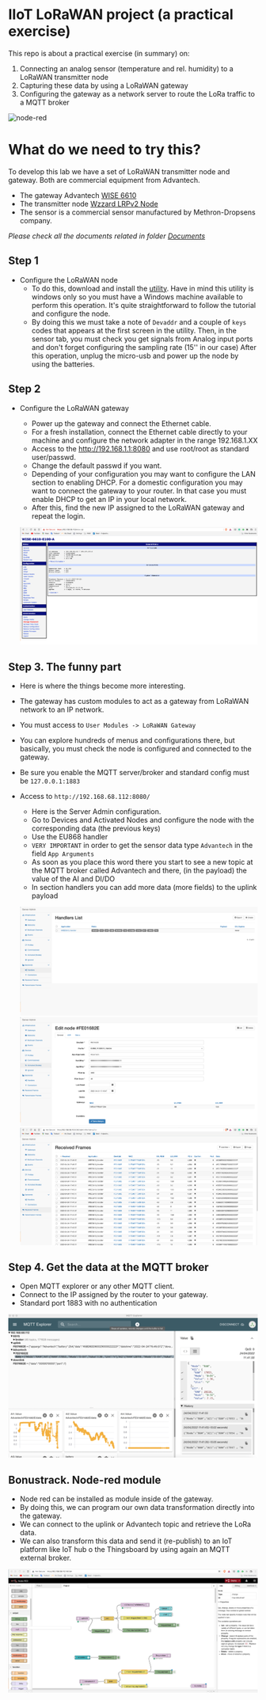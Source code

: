 # IIoT LoRaWAN project (a practical exercise) 

This repo is about a practical exercise (in summary) on:

1. Connecting an analog sensor (temperature and rel. humidity) to a LoRaWAN transmitter node 
2. Capturing these data by using a LoRaWAN gateway
3. Configuring the gateway as a network server to route the LoRa traffic to a MQTT broker


![node-red](/images/IMG_6019.HEIC)


# What do we need to try this?

To develop this lab we have a set of LoRaWAN transmitter node and gateway. Both are commercial equipment from Advantech.

- The gateway Advantech [WISE 6610](https://www.advantech.com/products/dc06386d-75f7-438c-879e-979ce8cabfda/wise-6610-a100/mod_db167821-a8fa-458d-be9a-c1f730682da4)
- The transmitter node [Wzzard LRPv2 Node](https://www.advantech.com/products/dc06386d-75f7-438c-879e-979ce8cabfda/bb-wsw2c42100/mod_3a8e8c8e-fb19-49b6-886f-fe5348d47afd)
- The sensor is a commercial sensor manufactured by Methron-Dropsens company.

_Please check all the documents related in folder [Documents](/documents)_


## Step 1

- Configure the LoRaWAN node
	- To do this, download and install the [utility](/tools). Have in mind this utility is windows only so you must have a Windows machine available to perform this operation. It's quite straightforward to follow the tutorial and configure the node.
	- By doing this we must take a note of ```Devaddr```	and a couple of ```keys``` codes that appears at the first screen in the utility. Then, in the sensor tab, you must check you get signals from Analog input ports and don't forget configuring the sampling rate (15'' in our case)
	After this operation, unplug the micro-usb and power up the node by using the batteries.

## Step 2

- Configure the LoRaWAN gateway
	- Power up the gateway and connect the Ethernet cable.
	- For a fresh installation, connect the Ethernet cable directly to your machine and configure the network adapter in the range 192.168.1.XX
	- Access to the http://192.168.1.1:8080 and use root/root as standard user/passwd.
	- Change the default passwd if you want.
	- Depending of your configuration you may want to configure the LAN section to enabling DHCP. For a domestic configuration you may want to connect the gateway to your router. In that case you must enable DHCP to get an IP in your local network.
	- After this, find the new IP assigned to the LoRaWAN gateway and repeat the login.

	![node-red](/images/general.png)

## Step 3. The funny part

- Here is where the things become more interesting.
- The gateway has custom modules to act as a gateway from LoRaWAN network to an IP network.
- You must access to ```User Modules -> LoRaWAN Gateway```
- You can explore hundreds of menus and configurations there, but basically, you must check the node is configured and connected to the gateway.
- Be sure you enable the MQTT server/broker and standard config must be ```127.0.0.1:1883```
- Access to ```http://192.168.68.112:8080/```
	- Here is the Server Admin configuration.
	- Go to Devices and Activated Nodes and configure the node with the corresponding data (the previous keys)
	- Use the EU868 handler
	- ```VERY IMPORTANT``` in order to get the sensor data type ```Advantech``` in the field ```App Arguments```
	- As soon as you place this word there you start to see a new topic at the MQTT broker called Advantech and there, (in the payload) the value of the AI and DI/DO
	- In section handlers you can add more data (more fields) to the uplink payload

	![node-red](/images/handler.png)
	![node-red](/images/appargument.png)
	![node-red](/images/receivedframes.png)

## Step 4. Get the data at the MQTT broker

- Open MQTT explorer or any other MQTT client.
- Connect to the IP assigned by the router to your gateway.
- Standard port 1883 with no authentication

![node-red](/images/mqttexplorer.png)

## Bonustrack. Node-red module

- Node red can be installed as module inside of the gateway.
- By doing this, we can program our own data transformation directly into the gateway.
- We can connect to the uplink or Advantech topic and retrieve the LoRa data. 
- We can also transform this data and send it (re-publish) to an IoT platform like IoT hub o the Thingsboard by using again an MQTT external broker.

![node-red](/images/noderedmodule.png)







